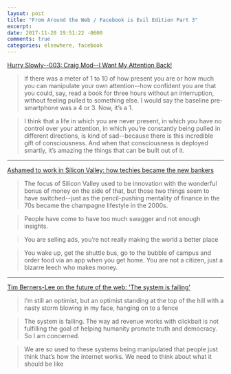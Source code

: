 ```yaml
---
layout: post
title: "From Around the Web / Facebook is Evil Edition Part 3"
excerpt: 
date: 2017-11-20 19:51:22 -0600
comments: true
categories: elsewhere, facebook
---
```


[Hurry Slowly--003: Craig Mod--I Want My Attention Back!](http://hurryslowly.co/003-craig-mod/)

> If there was a meter of 1 to 10 of how present you are or how much you can manipulate your own attention--how confident you are that you could, say, read a book for three hours without an interruption, without feeling pulled to something else. I would say the baseline pre-smartphone was a 4 or 3. Now, it’s a 1.

> I think that a life in which you are never present, in which you have no control over your attention, in which you’re constantly being pulled in different directions, is kind of sad--because there is this incredible gift of consciousness. And when that consciousness is deployed smartly, it’s amazing the things that can be built out of it.

---

[Ashamed to work in Silicon Valley: how techies became the new bankers](https://www.theguardian.com/technology/2017/nov/08/ashamed-to-work-in-silicon-valley-how-techies-became-the-new-bankers)

> The focus of Silicon Valley used to be innovation with the wonderful bonus of money on the side of that, but those two things seem to have switched--just as the pencil-pushing mentality of finance in the 70s became the champagne lifestyle in the 2000s.

> People have come to have too much swagger and not enough insights.

> You are selling ads, you’re not really making the world a better place

> You wake up, get the shuttle bus, go to the bubble of campus and order food via an app when you get home. You are not a citizen, just a bizarre leech who makes money.

---

[Tim Berners-Lee on the future of the web: 'The system is failing'](https://www.theguardian.com/technology/2017/nov/15/tim-berners-lee-world-wide-web-net-neutrality)

> I’m still an optimist, but an optimist standing at the top of the hill with a nasty storm blowing in my face, hanging on to a fence

> The system is failing. The way ad revenue works with clickbait is not fulfilling the goal of helping humanity promote truth and democracy. So I am concerned.

> We are so used to these systems being manipulated that people just think that’s how the internet works. We need to think about what it should be like
